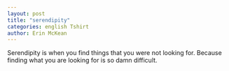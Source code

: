 ```yaml
---
layout: post
title: "serendipity"
categories: english Tshirt
author: Erin McKean
---
```


Serendipity is when you find things that you were not looking for. Because finding what you are looking for is so damn difficult.
